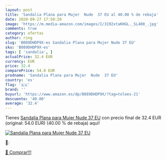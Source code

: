 ```yaml
---
layout: post
title: 'Sandalia Plana para Mujer  Nude  37 EU al 40.00 % de rebaja'
date: 2020-09-27 17:50:20
image: 'https://m.media-amazon.com/images/I/3192xtaKHGL._SL400_.jpg'
comments: true
category: ofertas
author: ring
slug: 'B089DHDP9X-es Sandalia Plana para Mujer Nude 37 EU'
sku: 'B089DHDP9X-es'
tags: [ 'sandalia', ]
actualPrice: 32.4 EUR
currency: EUR
price: 32.4
comparePrice: 54.0 EUR
prodname: 'Sandalia Plana para Mujer  Nude  37 EU'
country: 'es'
flag: '🇪🇸'
brand: ''
buyurl: 'https://www.amazon.es/dp/B089DHDP9X/?tag=tolees-21'
descuento: '40.00'
average: '32.4'
---
```


Tienes [Sandalia Plana para Mujer  Nude  37 EU](https://www.amazon.es/dp/B089DHDP9X/?tag=tolees-21) con precio final de  32.4 EUR (original: 54.0 EUR) (40.00 %  de rebaja) aqui!

[![Sandalia Plana para Mujer  Nude  37 EU](https://m.media-amazon.com/images/I/3192xtaKHGL._SL400_.jpg)](https://www.amazon.es/dp/B089DHDP9X/?tag=tolees-21)

🔎:


[🛒 Comprar!!!](https://www.amazon.es/dp/B089DHDP9X/?tag=tolees-21)
